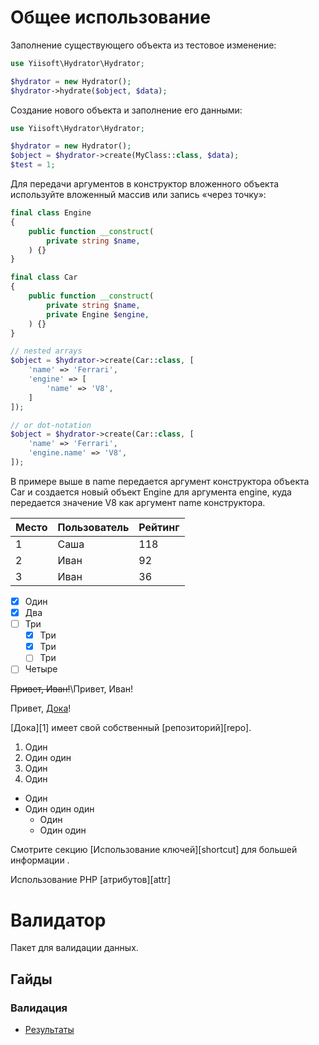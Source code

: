 # Общее использование

Заполнение существующего объекта из тестовое изменение:

```php
use Yiisoft\Hydrator\Hydrator;

$hydrator = new Hydrator();
$hydrator->hydrate($object, $data);
```

Создание нового объекта и заполнение его данными:

```php
use Yiisoft\Hydrator\Hydrator;

$hydrator = new Hydrator();
$object = $hydrator->create(MyClass::class, $data);
$test = 1;
```

Для передачи аргументов в конструктор вложенного объекта используйте вложенный массив или запись «через точку»:

```php
final class Engine
{
    public function __construct(
        private string $name,
    ) {}
}

final class Car
{
    public function __construct(
        private string $name,
        private Engine $engine,
    ) {}
}

// nested arrays
$object = $hydrator->create(Car::class, [
    'name' => 'Ferrari',
    'engine' => [
        'name' => 'V8',
    ]
]);

// or dot-notation
$object = $hydrator->create(Car::class, [
    'name' => 'Ferrari',
    'engine.name' => 'V8',
]);
```

В примере выше в name передается аргумент конструктора объекта Car и создается новый объект Engine для аргумента engine, куда передается значение V8 как аргумент name конструктора.

|   Место | Пользователь   |   Рейтинг |
|---------|----------------|-----------|
|       1 | Саша           |       118 |
|       2 | Иван           |        92 |
|       3 | Иван           |        36 |
- [x] Один
- [x] Два
- [ ] Три
  - [x] Три
  - [x] Три
  - [ ] Три
- [ ] Четыре

~~Привет, Иван!~~\\Привет, Иван!

Привет, [Дока](https://doka.guide)!

[Дока][1] имеет свой собственный [репозиторий][repo].

1. Один
2. Один один
3. Один
4. Один

* Один
* Один один один
  * Один
  * Один один

Смотрите секцию [Использование ключей][shortcut] для большей информации .

Использование PHP [атрибутов][attr]

# Валидатор

Пакет для валидации данных.

## Гайды

### Валидация

- [Результаты](index.md)
